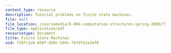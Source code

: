 ```yaml
---
content_type: resource
description: Tutorial problems on finite state machines.
file: null
file_location: /coursemedia/6-004-computation-structures-spring-2009/f34fc1eb058fd58c5d4c7bfdfb2a3af0_MIT6_004s09_tutor07.pdf
file_type: application/pdf
resourcetype: Document
title: Finite State Machines
uid: f34fc1eb-058f-d58c-5d4c-7bfdfb2a3af0
---
```

